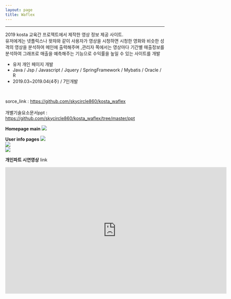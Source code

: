 ```yaml
---
layout: page
title: Waflex
---
```

<hr>
<p class="f12">2019 kosta 교육간 프로젝트에서 제작한 영상 정보 제공 사이트. <br>
유저에게는 넷플릭스나 왓챠와 같이 사용자가 영상을 시청하면 시청한 영화와 비슷한 성격의 영상을 분석하여 메인에 출력해주며 ,관리자 쪽에서는 영상마다 기간별 매출정보를 분석하여 그래프로 매출을 예측해주는 기능으로 수익률을 높일 수 있는 사이트를 개발
</p>

<ul class="f11">
	<li>유저 개인 페이지 개발</li>
    <li>Java / Jsp / Javascript / Jquery / SpringFramework / Mybatis / Oracle / R </li>
    <li>2019.03~2019.04(4주) / 7인개발</li>
</ul><br>
<p class="f12">
sorce_link : <a href="https://github.com/skycircle860/kosta_waflex">https://github.com/skycircle860/kosta_waflex </a><br><br>
개별기술요소문서ppt : <a href="https://github.com/skycircle860/kosta_waflex/tree/master/ppt"> https://github.com/skycircle860/kosta_waflex/tree/master/ppt </a></p>

**Homepage main**
<img src= "{{ site.baseurl }}/images/waflex/waflex_image1.png" sizes="400x400"><br>

**User info pages**
<img src= "{{ site.baseurl }}/images/waflex/waflex_image2.png" sizes="400x400"><br>
<img src= "{{ site.baseurl }}/images/waflex/waflex_image3.PNG" sizes="400x400"><br>
<img src= "{{ site.baseurl }}/images/waflex/waflex_image4.PNG" sizes="400x400"><br>

**개인파트 시연영상**
link
<iframe width="700" height="400" src="https://www.youtube.com/embed/0B51UTsQHYM" frameborder="0" allow="accelerometer; autoplay; encrypted-media; gyroscope; picture-in-picture" allowfullscreen></iframe>